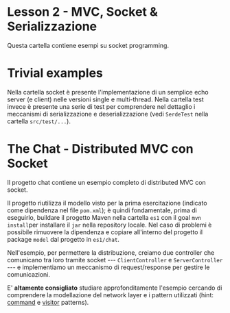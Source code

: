 # Lesson 2 - MVC, Socket & Serializzazione

Questa cartella contiene esempi su socket programming.

# Trivial examples

Nella cartella socket è presente l'implementazione di un semplice echo server (e client) nelle versioni single e multi-thread.
Nella cartella test invece è presente una serie di test per comprendere nel dettaglio i meccanismi di serializzazione e deserializzazione (vedi `SerdeTest` nella cartella `src/test/...`).

# The Chat - Distributed MVC con Socket

Il progetto chat contiene un esempio completo di distributed MVC con socket.

Il progetto riutilizza il modello visto per la prima esercitazione (indicato come dipendenza nel file `pom.xml`); è quindi fondamentale, prima di eseguirlo, buildare il progetto Maven nella cartella `es1` con il goal `mvn install`per installare il `jar` nella repository locale. Nel caso di problemi è possibile rimuovere la dipendenza e copiare all'interno del progetto il package `model` dal progetto in `es1/chat`.

Nell'esempio, per permettere la distribuzione, creiamo due controller che comunicano tra loro tramite socket --- `ClientController` e `ServerController` --- e implementiamo un meccanismo di request/response per gestire le comunicazioni.

E' __altamente consigliato__ studiare approfonditamente l'esempio cercando di comprendere la modellazione del network layer e i pattern utilizzati (hint: [command](https://en.wikipedia.org/wiki/Command_pattern) e [visitor](https://en.wikipedia.org/wiki/Visitor_pattern) patterns).



